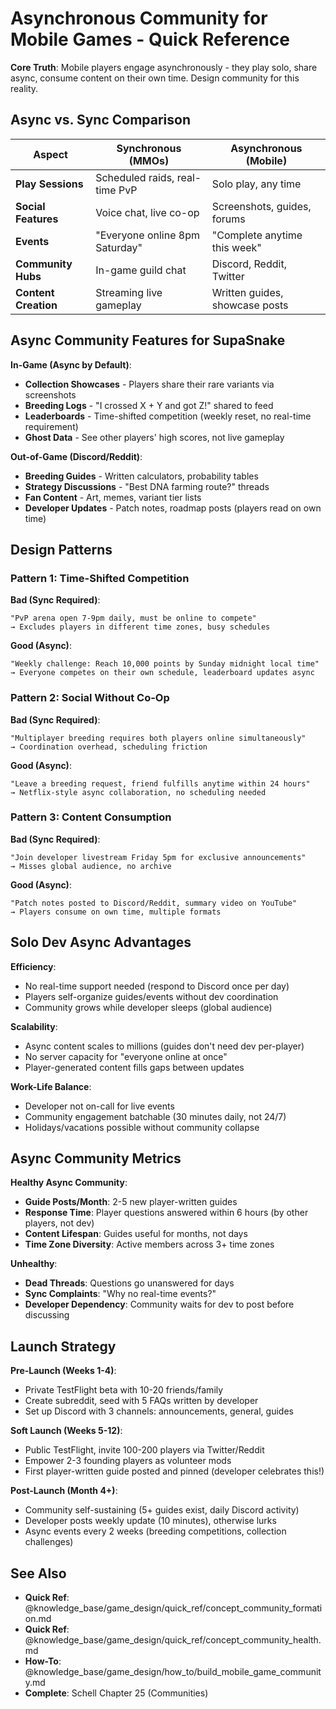 # Asynchronous Community for Mobile Games - Quick Reference

**Core Truth**: Mobile players engage asynchronously - they play solo, share async, consume content on their own time. Design community for this reality.

## Async vs. Sync Comparison

| Aspect | Synchronous (MMOs) | Asynchronous (Mobile) |
|--------|-------------------|----------------------|
| **Play Sessions** | Scheduled raids, real-time PvP | Solo play, any time |
| **Social Features** | Voice chat, live co-op | Screenshots, guides, forums |
| **Events** | "Everyone online 8pm Saturday" | "Complete anytime this week" |
| **Community Hubs** | In-game guild chat | Discord, Reddit, Twitter |
| **Content Creation** | Streaming live gameplay | Written guides, showcase posts |

## Async Community Features for SupaSnake

**In-Game (Async by Default)**:
- **Collection Showcases** - Players share their rare variants via screenshots
- **Breeding Logs** - "I crossed X + Y and got Z!" shared to feed
- **Leaderboards** - Time-shifted competition (weekly reset, no real-time requirement)
- **Ghost Data** - See other players' high scores, not live gameplay

**Out-of-Game (Discord/Reddit)**:
- **Breeding Guides** - Written calculators, probability tables
- **Strategy Discussions** - "Best DNA farming route?" threads
- **Fan Content** - Art, memes, variant tier lists
- **Developer Updates** - Patch notes, roadmap posts (players read on own time)

## Design Patterns

### Pattern 1: Time-Shifted Competition

**Bad (Sync Required)**:
```
"PvP arena open 7-9pm daily, must be online to compete"
→ Excludes players in different time zones, busy schedules
```

**Good (Async)**:
```
"Weekly challenge: Reach 10,000 points by Sunday midnight local time"
→ Everyone competes on their own schedule, leaderboard updates async
```

### Pattern 2: Social Without Co-Op

**Bad (Sync Required)**:
```
"Multiplayer breeding requires both players online simultaneously"
→ Coordination overhead, scheduling friction
```

**Good (Async)**:
```
"Leave a breeding request, friend fulfills anytime within 24 hours"
→ Netflix-style async collaboration, no scheduling needed
```

### Pattern 3: Content Consumption

**Bad (Sync Required)**:
```
"Join developer livestream Friday 5pm for exclusive announcements"
→ Misses global audience, no archive
```

**Good (Async)**:
```
"Patch notes posted to Discord/Reddit, summary video on YouTube"
→ Players consume on own time, multiple formats
```

## Solo Dev Async Advantages

**Efficiency**:
- No real-time support needed (respond to Discord once per day)
- Players self-organize guides/events without dev coordination
- Community grows while developer sleeps (global audience)

**Scalability**:
- Async content scales to millions (guides don't need dev per-player)
- No server capacity for "everyone online at once"
- Player-generated content fills gaps between updates

**Work-Life Balance**:
- Developer not on-call for live events
- Community engagement batchable (30 minutes daily, not 24/7)
- Holidays/vacations possible without community collapse

## Async Community Metrics

**Healthy Async Community**:
- **Guide Posts/Month**: 2-5 new player-written guides
- **Response Time**: Player questions answered within 6 hours (by other players, not dev)
- **Content Lifespan**: Guides useful for months, not days
- **Time Zone Diversity**: Active members across 3+ time zones

**Unhealthy**:
- **Dead Threads**: Questions go unanswered for days
- **Sync Complaints**: "Why no real-time events?"
- **Developer Dependency**: Community waits for dev to post before discussing

## Launch Strategy

**Pre-Launch (Weeks 1-4)**:
- Private TestFlight beta with 10-20 friends/family
- Create subreddit, seed with 5 FAQs written by developer
- Set up Discord with 3 channels: announcements, general, guides

**Soft Launch (Weeks 5-12)**:
- Public TestFlight, invite 100-200 players via Twitter/Reddit
- Empower 2-3 founding players as volunteer mods
- First player-written guide posted and pinned (developer celebrates this!)

**Post-Launch (Month 4+)**:
- Community self-sustaining (5+ guides exist, daily Discord activity)
- Developer posts weekly update (10 minutes), otherwise lurks
- Async events every 2 weeks (breeding competitions, collection challenges)

## See Also

- **Quick Ref**: @knowledge_base/game_design/quick_ref/concept_community_formation.md
- **Quick Ref**: @knowledge_base/game_design/quick_ref/concept_community_health.md
- **How-To**: @knowledge_base/game_design/how_to/build_mobile_game_community.md
- **Complete**: Schell Chapter 25 (Communities)
